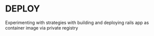 # DEPLOY

Experimenting with strategies with building and deploying rails app as container image via private registry
